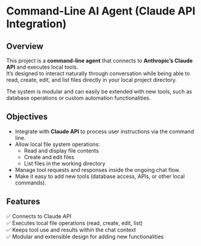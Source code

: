 # Command-Line AI Agent (Claude API Integration)

## Overview
This project is a **command-line agent** that connects to **Anthropic’s Claude API** and executes local tools.  
It’s designed to interact naturally through conversation while being able to read, create, edit, and list files directly in your local project directory.

The system is modular and can easily be extended with new tools, such as database operations or custom automation functionalities.

## Objectives
- Integrate with **Claude API** to process user instructions via the command line.
- Allow local file system operations:
  - Read and display file contents  
  - Create and edit files  
  - List files in the working directory
- Manage tool requests and responses inside the ongoing chat flow.
- Make it easy to add new tools (database access, APIs, or other local commands).

## Features
✅ Connects to Claude API  
✅ Executes local file operations (read, create, edit, list)  
✅ Keeps tool use and results within the chat context  
✅ Modular and extensible design for adding new functionalities  
